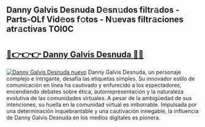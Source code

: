 ## Danny Galvis Desnuda D𝚎sn𝚞dos filtr𝚊dos - Parts-OLf Vid𝚎os f𝚘tos - N𝚞evas filtr𝚊ciones atr𝚊ctivas TOI0C

# <h2><a href="http://mb628w0.tromn.icu/?c=Danny+Galvis+Desnuda">🔗👉👉👉 Danny Galvis Desnuda 🔗🔗</a></h2>

[![Danny Galvis Desnuda nuevo](https://i.imgur.com/pEAQMta.gif)](http://mb628w0.tromn.icu/?c=Danny+Galvis+Desnuda)
Danny Galvis Desnuda, un personaje complejo e intrigante, desafía las etiquetas simples. Su innovador estilo de comunicación en línea ha cautivado y enfurecido a los espectadores, encendiendo debates sobre ética, autorrepresentación y la naturaleza evolutiva de las comunidades virtuales. A pesar de la ambigüedad de sus intenciones, su huella en la comunidad virtual es imborrable. Impulsada por una determinación inquebrantable y una cautivación innegable, la influencia de Danny Galvis Desnuda en los medios digitales es pionera.
